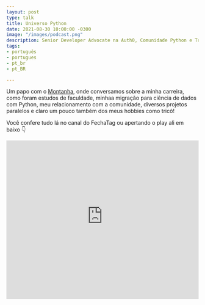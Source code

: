 ```yaml
---
layout: post
type: talk
title: Universo Python
date: 2021-08-30 10:00:00 -0300
image: "/images/podcast.png"
description: Senior Developer Advocate na Auth0, Comunidade Python e Tricô
tags:
- português
- portugues
- pt_br
- pt_BR

---
```


Um papo com o [Montanha](https://twitter.com/femontanha), onde conversamos sobre a minha carreira, como foram estudos de faculdade, minhaa migração para ciência de dados com Python, meu relacionamento com a comunidade, diversos projetos paralelos e claro um pouco também dos meus hobbies como tricô!

Você confere tudo lá no canal do FechaTag ou apertando o play ali em baixo 👇

<iframe width="100%" height="415" src="https://www.youtube-nocookie.com/embed/M6guSKTP92U" title="YouTube video player" frameborder="0" allow="accelerometer; autoplay; clipboard-write; encrypted-media; gyroscope; picture-in-picture" allowfullscreen></iframe>